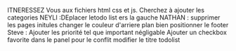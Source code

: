 ITNERESSEZ Vous aux fichiers html css et js. 
Cherchez à ajouter les categories 
NEYLI :DEplacer letodo list ers la gauche
NATHAN : supprimer les pages initules changer le couleur d'arriere plan bien positionner le footer
Steve : Ajouter les priorité tel que important négligable
Ajouter un checkbox  favorite dans le panel
pour le conflit modifier le titre todolist
